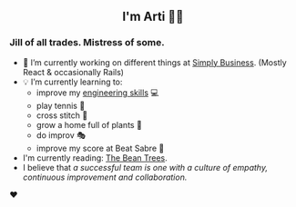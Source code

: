 <div align="center">
  
  ## I'm Arti 👋🏽
  
</div>
  
### Jill of all trades. Mistress of some.

- 🔭 I’m currently working on different things at [Simply Business](https://www.simplybusiness.co.uk). (Mostly React & occasionally Rails)
- 💡 I’m currently learning to:
  - improve my [engineering skills](https://www.udemy.com/course/the-complete-junior-to-senior-web-developer-roadmap) 💻
  - play tennis 🎾
  - cross stitch 🧵
  - grow a home full of plants 🌱
  - do improv 🎭
  - improve my score at Beat Sabre 🔼
- I'm currently reading: [The Bean Trees](https://www.goodreads.com/book/show/30868.The_Bean_Trees).
- I believe that _a successful team is one with a culture of empathy, continuous improvement and collaboration._


❤️
